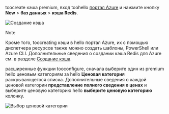 toocreate кэша premium, вход toohello [портал Azure](https://portal.azure.com) и нажмите кнопку **New** > **баз данных** > **кэша Redis**.

![Создание кэша](media/redis-cache-premium-create/redis-cache-new-cache-menu.png)

> [!NOTE]
> Кроме того, toocreating кэши в hello портал Azure, их с помощью диспетчера ресурсов также можно создать шаблоны, PowerShell или Azure CLI. Дополнительные сведения о создании кэша Redis для Azure см. в разделе [Создание кэша](../articles/redis-cache/cache-dotnet-how-to-use-azure-redis-cache.md#create-a-cache).
> 
> 

расширенные функции tooconfigure, сначала выберите один из premium hello ценовым категориям за hello **Ценовая категория** раскрывающегося списка. Дополнительные сведения о каждой ценовой категории **представление полного сведения о ценах** и выберите ценовую категорию hello **выберите ценовую категорию** колонку.

![Выбор ценовой категории](media/redis-cache-premium-create/redis-cache-premium-pricing-tier.png)

